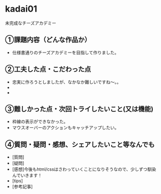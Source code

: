 # kadai01
未完成なチーズアカデミー

## ①課題内容（どんな作品か）
- 仕様書通りのチーズアカデミーを目指して作りました。

## ②工夫した点・こだわった点
- 忠実に作ろうとしましたが、なかなか難しいですね〜。。
- 
- 

## ③難しかった点・次回トライしたいこと(又は機能)
- 枠線の表示ができなかった。
- マウスオーバーのアクションもキャッチアップしたい。

## ④質問・疑問・感想、シェアしたいこと等なんでも
- [質問]
- [疑問]
- [感想]今後もhtml/cssはさわっていくことになりそうなので、少しずつ馴染んでいきます！
- [tips]
- [参考記事]
